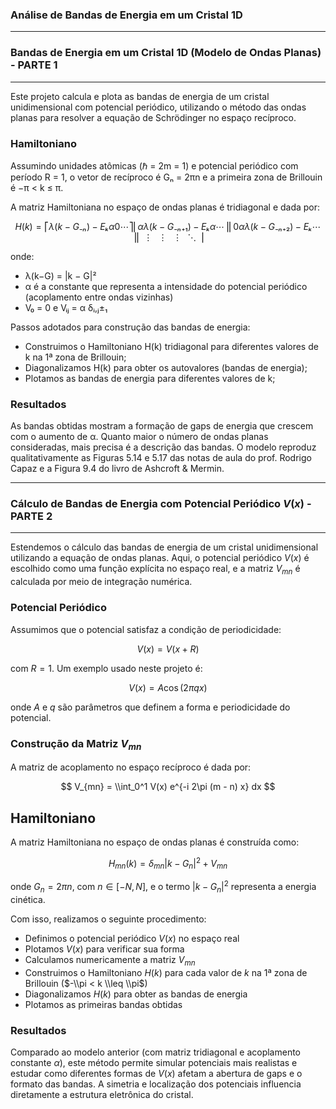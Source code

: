 ### Análise de Bandas de Energia em um Cristal 1D

---
### Bandas de Energia em um Cristal 1D (Modelo de Ondas Planas) - PARTE 1
---
Este projeto calcula e plota as bandas de energia de um cristal unidimensional com potencial periódico, utilizando o método das ondas planas para resolver a equação de Schrödinger no espaço recíproco.

### Hamiltoniano

Assumindo unidades atômicas (ℏ = 2m = 1) e potencial periódico com período R = 1, o vetor de recíproco é Gₙ = 2πn e a primeira zona de Brillouin é −π < k ≤ π.

A matriz Hamiltoniana no espaço de ondas planas é tridiagonal e dada por:

$$H(k) =
⎡ λ(k−G₋ₙ)−Eₖ α 0 ⋯ ⎤
⎢ α λ(k−G₋ₙ₊₁)−Eₖ α ⋯ ⎥
⎢ 0 α λ(k−G₋ₙ₊₂)−Eₖ ⋯ ⎥
⎢ ⋮ ⋮ ⋮ ⋱ ⎥$$

onde:
- λ(k−G) = |k − G|²
- α é a constante que representa a intensidade do potencial periódico (acoplamento entre ondas vizinhas)
- V₀ = 0 e Vᵢⱼ = α δᵢ,ⱼ±₁

Passos adotados para construção das bandas de energia:
- Construimos o Hamiltoniano H(k) tridiagonal para diferentes valores de k na 1ª zona de Brillouin;
- Diagonalizamos H(k) para obter os autovalores (bandas de energia);
- Plotamos as bandas de energia para diferentes valores de k;

### Resultados

As bandas obtidas mostram a formação de gaps de energia que crescem com o aumento de α. Quanto maior o número de ondas planas consideradas, mais precisa é a descrição das bandas. O modelo reproduz qualitativamente as Figuras 5.14 e 5.17 das notas de aula do prof. Rodrigo Capaz e a Figura 9.4 do livro de Ashcroft & Mermin.

---
### Cálculo de Bandas de Energia com Potencial Periódico $V(x)$ - PARTE 2
---
Estendemos o cálculo das bandas de energia de um cristal unidimensional utilizando a equação de ondas planas. Aqui, o potencial periódico $V(x)$ é escolhido como uma função explícita no espaço real, e a matriz $V_{mn}$ é calculada por meio de integração numérica.

### Potencial Periódico

Assumimos que o potencial satisfaz a condição de periodicidade:

$$
V(x) = V(x + R)
$$

com $R = 1$. Um exemplo usado neste projeto é:

$$
V(x) = A \cos(2\pi q x)
$$

onde $A$ e $q$ são parâmetros que definem a forma e periodicidade do potencial.

### Construção da Matriz $V_{mn}$

A matriz de acoplamento no espaço recíproco é dada por:

$$
V_{mn} = \\int_0^1 V(x) e^{-i 2\pi (m - n) x} dx
$$

## Hamiltoniano

A matriz Hamiltoniana no espaço de ondas planas é construída como:

$$
H_{mn}(k) = \delta_{mn} |k - G_n|^2 + V_{mn}
$$

onde $G_n = 2\pi n$, com $n \in [-N, N]$, e o termo $|k - G_n|^2$ representa a energia cinética.

Com isso, realizamos o seguinte procedimento:
- Definimos o potencial periódico $V(x)$ no espaço real
- Plotamos $V(x)$ para verificar sua forma
- Calculamos numericamente a matriz $V_{mn}$
- Construimos o Hamiltoniano $H(k)$ para cada valor de $k$ na 1ª zona de Brillouin ($-\\pi < k \\leq \\pi$)
- Diagonalizamos $H(k)$ para obter as bandas de energia
- Plotamos as primeiras bandas obtidas

### Resultados

Comparado ao modelo anterior (com matriz tridiagonal e acoplamento constante $\alpha$), este método permite simular potenciais mais realistas e estudar como diferentes formas de $V(x)$ afetam a abertura de gaps e o formato das bandas. A simetria e localização dos potenciais influencia diretamente a estrutura eletrônica do cristal.


